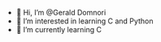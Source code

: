 - 👋 Hi, I’m @Gerald Domnori
- 👀 I’m interested in learning C and Python
- 🌱 I’m currently learning C



<!---
gerobosi12/gerobosi12 is a ✨ special ✨ repository because its `README.md` (this file) appears on your GitHub profile.
You can click the Preview link to take a look at your changes.
--->
